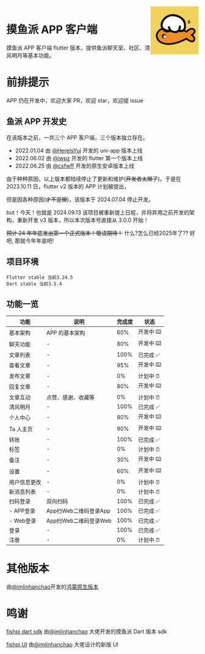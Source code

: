 <img decoding="async" align=right src="assets/images/logo.png" width="25%">

# 摸鱼派 APP 客户端

摸鱼派 APP 客户端 flutter 版本，提供鱼派聊天室、社区、清风明月等基本功能。

# 前排提示

APP 仍在开发中，欢迎大家 PR，欢迎 star，欢迎提 issue

## 鱼派 APP 开发史

在该版本之前，一共三个 APP 客户端，三个版本独立存在。

- 2022.01.04 由 [@HereIsYui](https://github.com/HereIsYui) 开发的 uni-app 版本上线
- 2022.06.02 由 [@iwpz](https://github.com/iwpz) 开发的 flutter 第一个版本上线
- 2022.06.25 由 [@csfwff](https://github.com/csfwff) 开发的原生安卓版本上线

由于种种原因，以上版本都陆续停止了更新和维护(~~开发者太懒了~~)。于是在 2023.10.11 日，flutter v2 版本的 APP 计划被提出，

但是因各种原因(~~才不是懒~~)，该版本于 2024.07.04 停止开发。

but！今天！也就是 2024.09.13 该项目被重新提上日程，并将弃用之前开发的架构，重新开发 v3 版本，所以本次版本号直接从 3.0.0 开始！

~~预计 24 年年底发出第一个正式版本！敬请期待！~~ 什么?怎么已经2025年了?? 好吧, 那就今年年底吧!

## 项目环境

```
Flutter stable 当前3.24.5
Dart stable 当前3.5.4
```

## 功能一览

| 功能      | 说明              | 完成度  | 状态      |
|---------|-----------------|------|---------|
| 基本架构    | APP 的基本架构       | 60%  | 开发中 ⌨️  |
| 聊天功能    | -               | 80%  | 开发中 ⌨️  |
| 文章列表    | -               | 100% | 已完成 ✅   |
| 查看文章    | -               | 95%  | 开发中 ⌨️  |
| 发布文章    | -               | 0%   | 计划中 ⏰   |
| 回复文章    | -               | 80%  | 开发中 ⌨️  |
| 文章互动    | 点赞、感谢、收藏等       | 0%   | 计划中 ⏰   |
| 清风明月    | -               | 100% | 已完成 ✅   |
| 个人中心    | -               | 80%  | 开发中 ⌨️  |
| Ta 人主页  | -               | 90%  | 开发中 ⌨️️ |
| 转账      | -               | 100% | 已完成 ✅   |
| 标签      | -               | 0%   | 计划中 ⏰️  |
| 备注      | -               | 30%  | 开发中 ⌨️  |
| 设置      | -               | 60%  | 开发中 ⌨️  |
| 用户信息更改  | -               | 0%   | 计划中 ⏰   |
| 新消息列表   | -               | 0%   | 计划中 ⏰   |
| 扫码登录    | 双向扫码            | 100% | 已完成 ✅   |
| - APP登录 | App扫Web二维码登录App | 100% | 已完成 ✅   |
| - Web登录 | App扫Web二维码登录Web | 100% | 已完成 ✅   |
| 登录      | -               | 100% | 已完成 ✅   |
| 注册      | -               | 0%   | 计划中 ⏰   |

# 其他版本

由[@imlinhanchao](https://github.com/imlinhanchao)开发的[鸿蒙原生版本](https://github.com/FishPiOffical/fishpi-harmony)

# 鸣谢

[fishpi dart sdk](https://pub.dev/packages/fishpi) 由[@imlinhanchao](https://github.com/imlinhanchao) 大佬开发的摸鱼派 Dart 版本 sdk

[fishpi UI](https://pixso.cn/app/editor/l_uc36XwPK9YiU1h3VcuGQ?page-id=0%3A1) 由[@imlinhanchao](https://github.com/imlinhanchao) 大佬设计的新版 UI
